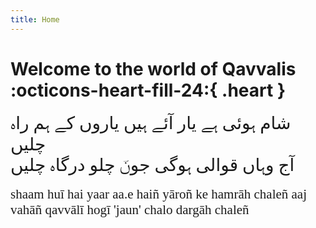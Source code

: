```yaml
---
title: Home
---
```


# Welcome to the world of Qavvalis :octicons-heart-fill-24:{ .heart }



<span style="font-family:Jameel Noori Nastaleeq; font-size:2em;">
شام ہوئی ہے یار آئے ہیں یاروں کے ہم راہ چلیں   
<br>
آج وہاں قوالی ہوگی جونؔ چلو درگاہ چلیں 
</span>
<br>
<br>
<!-- <a href="http://www.columbia.edu/itc/mealac/pritchett/00ghalib/010/10_12.html?unicode"> -->
<span style="font-family:lucida sans unicode; font-weight: normal; font-size:1.5em;">
shaam huī hai yaar aa.e haiñ yāroñ ke hamrāh chaleñ   
aaj vahāñ qavvālī hogī 'jaun' chalo dargāh chaleñ 
</span>
<!-- </a> -->